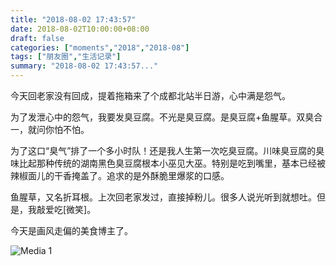```yaml
---
title: "2018-08-02 17:43:57"
date: 2018-08-02T10:00:00+08:00
draft: false
categories: ["moments","2018","2018-08"]
tags: ["朋友圈","生活记录"]
summary: "2018-08-02 17:43:57..."
---
```


今天回老家没有回成，提着拖箱来了个成都北站半日游，心中满是怨气。

为了发泄心中的怨气，我要发臭豆腐。不光是臭豆腐。是臭豆腐+鱼腥草。双臭合一，就问你怕不怕。

为了这口“臭气”排了一个多小时队！还是我人生第一次吃臭豆腐。川味臭豆腐的臭味比起那种传统的湖南黑色臭豆腐根本小巫见大巫。特别是吃到嘴里，基本已经被辣椒面儿的干香掩盖了。追求的是外酥脆里爆浆的口感。

鱼腥草，又名折耳根。上次回老家发过，直接掉粉儿。很多人说光听到就想吐。但是，我敲爱吃[微笑]。

今天是画风走偏的美食博主了。

![Media 1](/Moments/photos/2018-08-02/201808021743570.jpg)

